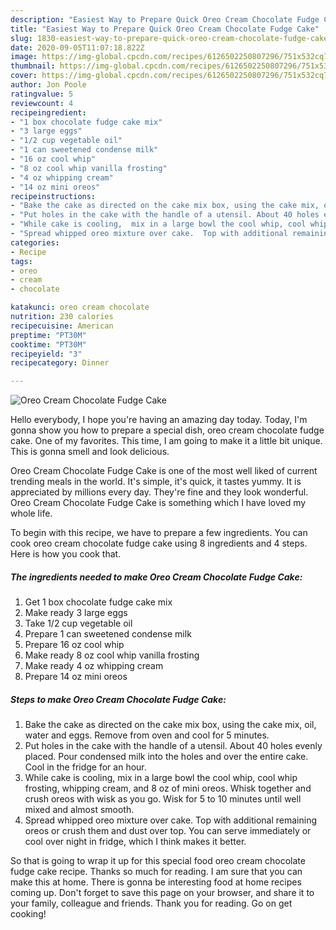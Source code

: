 ```yaml
---
description: "Easiest Way to Prepare Quick Oreo Cream Chocolate Fudge Cake"
title: "Easiest Way to Prepare Quick Oreo Cream Chocolate Fudge Cake"
slug: 1830-easiest-way-to-prepare-quick-oreo-cream-chocolate-fudge-cake
date: 2020-09-05T11:07:18.822Z
image: https://img-global.cpcdn.com/recipes/6126502250807296/751x532cq70/oreo-cream-chocolate-fudge-cake-recipe-main-photo.jpg
thumbnail: https://img-global.cpcdn.com/recipes/6126502250807296/751x532cq70/oreo-cream-chocolate-fudge-cake-recipe-main-photo.jpg
cover: https://img-global.cpcdn.com/recipes/6126502250807296/751x532cq70/oreo-cream-chocolate-fudge-cake-recipe-main-photo.jpg
author: Jon Poole
ratingvalue: 5
reviewcount: 4
recipeingredient:
- "1 box chocolate fudge cake mix"
- "3 large eggs"
- "1/2 cup vegetable oil"
- "1 can sweetened condense milk"
- "16 oz cool whip"
- "8 oz cool whip vanilla frosting"
- "4 oz whipping cream"
- "14 oz mini oreos"
recipeinstructions:
- "Bake the cake as directed on the cake mix box, using the cake mix, oil, water and eggs. Remove from oven and cool for 5 minutes."
- "Put holes in the cake with the handle of a utensil. About 40 holes evenly placed. Pour condensed milk into the holes and over the entire cake. Cool in the fridge for an hour."
- "While cake is cooling,  mix in a large bowl the cool whip, cool whip frosting,  whipping cream,  and 8 oz of mini oreos. Whisk together and crush oreos with wisk as you go.  Wisk for 5 to 10 minutes until well mixed and almost smooth."
- "Spread whipped oreo mixture over cake.  Top with additional remaining oreos or crush them and dust over top. You can serve immediately or cool over night in fridge,  which I think makes it better."
categories:
- Recipe
tags:
- oreo
- cream
- chocolate

katakunci: oreo cream chocolate 
nutrition: 230 calories
recipecuisine: American
preptime: "PT30M"
cooktime: "PT30M"
recipeyield: "3"
recipecategory: Dinner

---
```



![Oreo Cream Chocolate Fudge Cake](https://img-global.cpcdn.com/recipes/6126502250807296/751x532cq70/oreo-cream-chocolate-fudge-cake-recipe-main-photo.jpg)

Hello everybody, I hope you're having an amazing day today. Today, I'm gonna show you how to prepare a special dish, oreo cream chocolate fudge cake. One of my favorites. This time, I am going to make it a little bit unique. This is gonna smell and look delicious.

Oreo Cream Chocolate Fudge Cake is one of the most well liked of current trending meals in the world. It's simple, it's quick, it tastes yummy. It is appreciated by millions every day. They're fine and they look wonderful. Oreo Cream Chocolate Fudge Cake is something which I have loved my whole life.




To begin with this recipe, we have to prepare a few ingredients. You can cook oreo cream chocolate fudge cake using 8 ingredients and 4 steps. Here is how you cook that.

<!--inarticleads1-->

##### The ingredients needed to make Oreo Cream Chocolate Fudge Cake:

1. Get 1 box chocolate fudge cake mix
1. Make ready 3 large eggs
1. Take 1/2 cup vegetable oil
1. Prepare 1 can sweetened condense milk
1. Prepare 16 oz cool whip
1. Make ready 8 oz cool whip vanilla frosting
1. Make ready 4 oz whipping cream
1. Prepare 14 oz mini oreos




<!--inarticleads2-->

##### Steps to make Oreo Cream Chocolate Fudge Cake:

1. Bake the cake as directed on the cake mix box, using the cake mix, oil, water and eggs. Remove from oven and cool for 5 minutes.
1. Put holes in the cake with the handle of a utensil. About 40 holes evenly placed. Pour condensed milk into the holes and over the entire cake. Cool in the fridge for an hour.
1. While cake is cooling,  mix in a large bowl the cool whip, cool whip frosting,  whipping cream,  and 8 oz of mini oreos. Whisk together and crush oreos with wisk as you go.  Wisk for 5 to 10 minutes until well mixed and almost smooth.
1. Spread whipped oreo mixture over cake.  Top with additional remaining oreos or crush them and dust over top. You can serve immediately or cool over night in fridge,  which I think makes it better.




So that is going to wrap it up for this special food oreo cream chocolate fudge cake recipe. Thanks so much for reading. I am sure that you can make this at home. There is gonna be interesting food at home recipes coming up. Don't forget to save this page on your browser, and share it to your family, colleague and friends. Thank you for reading. Go on get cooking!
